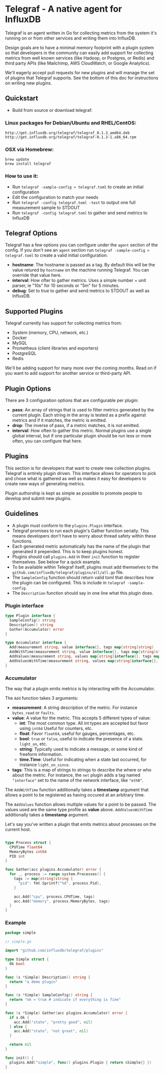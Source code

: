 # Telegraf - A native agent for InfluxDB

Telegraf is an agent written in Go for collecting metrics from the system it's running on or from other services and writing them into InfluxDB.

Design goals are to have a minimal memory footprint with a plugin system so that developers in the community can easily add support for collecting metrics from well known services (like Hadoop, or Postgres, or Redis) and third party APIs (like Mailchimp, AWS CloudWatch, or Google Analytics).

We'll eagerly accept pull requests for new plugins and will manage the set of plugins that Telegraf supports. See the bottom of this doc for instructions on writing new plugins.

## Quickstart

* Build from source or download telegraf:

### Linux packages for Debian/Ubuntu and RHEL/CentOS:

```
http://get.influxdb.org/telegraf/telegraf_0.1.3_amd64.deb
http://get.influxdb.org/telegraf/telegraf-0.1.3-1.x86_64.rpm
```

### OSX via Homebrew:

```
brew update
brew install telegraf
```

### How to use it:

* Run `telegraf -sample-config > telegraf.toml` to create an initial configuration
* Edit the configuration to match your needs
* Run `telegraf -config telegraf.toml -test` to output one full measurement sample to STDOUT
* Run `telegraf -config telegraf.toml` to gather and send metrics to InfluxDB


## Telegraf Options

Telegraf has a few options you can configure under the `agent` section of the config. If you don't see an `agent` section run `telegraf -sample-config > telegraf.toml` to create a valid initial configuration:

* **hostname**: The hostname is passed as a tag. By default this will be the value retured by `hostname` on the machine running Telegraf. You can override that value here.
* **interval**: How ofter to gather metrics. Uses a simple number + unit parser, ie "10s" for 10 seconds or "5m" for 5 minutes.
* **debug**: Set to true to gather and send metrics to STDOUT as well as InfluxDB.

## Supported Plugins

Telegraf currently has support for collecting metrics from:

* System (memory, CPU, network, etc.)
* Docker
* MySQL
* Prometheus (client libraries and exporters)
* PostgreSQL
* Redis

We'll be adding support for many more over the coming months. Read on if you want to add support for another service or third-party API.

## Plugin Options

There are 3 configuration options that are configurable per plugin:

* **pass**: An array of strings that is used to filter metrics generated by the current plugin. Each string in the array is tested as a prefix against metrics and if it matches, the metric is emitted.
* **drop**: The inverse of pass, if a metric matches, it is not emitted.
* **interval**: How often to gather this metric. Normal plugins use a single global interval, but if one particular plugin should be run less or more often, you can configure that here.

## Plugins

This section is for developers that want to create new collection plugins. Telegraf is entirely plugin driven. This interface allows for operators to
pick and chose what is gathered as well as makes it easy for developers
to create new ways of generating metrics.

Plugin authorship is kept as simple as possible to promote people to develop
and submit new plugins.

## Guidelines

* A plugin must conform to the `plugins.Plugin` interface.
* Telegraf promises to run each plugin's Gather function serially. This means
developers don't have to worry about thread safety within these functions.
* Each generated metric automatically has the name of the plugin that generated
it prepended. This is to keep plugins honest.
* Plugins should call `plugins.Add` in their `init` function to register themselves.
See below for a quick example.
* To be available within Telegraf itself, plugins must add themselves to the `github.com/influxdb/telegraf/plugins/all/all.go` file.
* The `SampleConfig` function should return valid toml that describes how the plugin can be configured. This is include in `telegraf -sample-config`.
* The `Description` function should say in one line what this plugin does.

### Plugin interface

```go
type Plugin interface {
  SampleConfig() string
  Description() string
  Gather(Accumulator) error
}

type Accumulator interface {
  Add(measurement string, value interface{}, tags map[string]string)
  AddWithTime(measurement string, value interface{}, tags map[string]string, timestamp time.Time)
  AddValues(measurement string, values map[string]interface{}, tags map[string]string)
  AddValuesWithTime(measurement string, values map[string]interface{}, tags map[string]string, timestamp time.Time)
}
```

### Accumulator

The way that a plugin emits metrics is by interacting with the Accumulator.

The `Add` function takes 3 arguments:
* **measurement**: A string description of the metric. For instance `bytes_read` or `faults`.
* **value**: A value for the metric. This accepts 5 different types of value:
  * **int**: The most common type. All int types are accepted but favor using `int64`
  Useful for counters, etc.
  * **float**: Favor `float64`, useful for gauges, percentages, etc.
  * **bool**: `true` or `false`, useful to indicate the presence of a state. `light_on`, etc.
  * **string**: Typically used to indicate a message, or some kind of freeform information.
  * **time.Time**: Useful for indicating when a state last occurred, for instance `light_on_since`.
* **tags**: This is a map of strings to strings to describe the where or who about the metric. For instance, the `net` plugin adds a tag named `"interface"` set to the name of the network interface, like `"eth0"`.

The `AddWithTime` function additionally takes a **timestamp** argument that allows a
point to be registered as having occured at an arbitrary time.

The `AddValues` function allows multiple values for a point to be passed. The values
used are the same type profile as **value** above. `AddValuesWithTime` additionally
takes a **timestamp** argument.

Let's say you've written a plugin that emits metrics about processes on the current host.

```go

type Process struct {
  CPUTime float64
  MemoryBytes int64
  PID int
}

func Gather(acc plugins.Accumulator) error {
  for _, process := range system.Processes() {
    tags := map[string]string {
      "pid": fmt.Sprintf("%d", process.Pid),
    }

    acc.Add("cpu", process.CPUTime, tags)
    acc.Add("memory", process.MemoryBytes, tags)
  }
}
```

### Example

```go
package simple

// simple.go

import "github.com/influxdb/telegraf/plugins"

type Simple struct {
  Ok bool
}

func (s *Simple) Description() string {
  return "a demo plugin"
}

func (s *Simple) SampleConfig() string {
  return "ok = true # indicate if everything is fine"
}

func (s *Simple) Gather(acc plugins.Accumulator) error {
  if s.Ok {
    acc.Add("state", "pretty good", nil)
  } else {
    acc.Add("state", "not great", nil)
  }

  return nil
}

func init() {
  plugins.Add("simple", func() plugins.Plugin { return &Simple{} })
}
```

